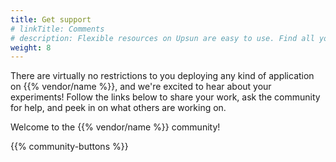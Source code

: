 ```yaml
---
title: Get support
# linkTitle: Comments
# description: Flexible resources on Upsun are easy to use. Find all you need to know about resources allocation there.
weight: 8
---
```


There are virtually no restrictions to you deploying any kind of application on {{% vendor/name %}}, and we're excited to hear about your experiments!
Follow the links below to share your work, ask the community for help, and peek in on what others are working on.

Welcome to the {{% vendor/name %}} community!

{{% community-buttons %}}
